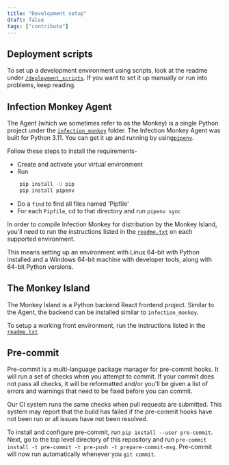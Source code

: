 ```yaml
---
title: "Development setup"
draft: false
tags: ["contribute"]
---
```


## Deployment scripts

To set up a development environment using scripts, look at the readme under [`/deployment_scripts`](https://github.com/guardicore/monkey/blob/master/deployment_scripts). If you want to set it up manually or run into problems, keep reading.

## Infection Monkey Agent

The Agent (which we sometimes refer to as the Monkey) is a single Python project under the [`infection_monkey`](https://github.com/guardicore/monkey/blob/master/monkey/infection_monkey) folder. The Infection Monkey Agent was built for Python 3.11. You can get it up and running by using[`pipenv`](https://pypi.org/project/pipenv/).

Follow these steps to install the requirements-

- Create and activate your virtual environment
- Run
```bash
    pip install -U pip
    pip install pipenv
```
- Do a `find` to find all files named 'Pipfile'
- For each `Pipfile`, cd to that directory and run `pipenv sync`

In order to compile Infection Monkey for distribution by the Monkey Island, you'll need to run the instructions listed in the [`readme.txt`](https://github.com/guardicore/monkey/tree/master/monkey/infection_monkey) on each supported environment.

This means setting up an environment with Linux 64-bit with Python installed and a Windows 64-bit machine with developer tools, along with 64-bit Python versions.

## The Monkey Island

The Monkey Island is a Python backend React frontend project. Similar to the Agent, the backend can be installed similar to `infection_monkey`.

To setup a working front environment, run the instructions listed in the [`readme.txt`](https://github.com/guardicore/monkey/blob/master/monkey/monkey_island/readme.md)

## Pre-commit

Pre-commit is a multi-language package manager for pre-commit hooks. It will run a set of checks when you attempt to commit. If your commit does not pass all checks, it will be reformatted and/or you'll be given a list of errors and warnings that need to be fixed before you can commit.

Our CI system runs the same checks when pull requests are submitted. This system may report that the build has failed if the pre-commit hooks have not been run or all issues have not been resolved.

To install and configure pre-commit, run `pip install --user pre-commit`. Next, go to the top level directory of this repository and run `pre-commit install -t pre-commit -t pre-push -t prepare-commit-msg`. Pre-commit will now run automatically whenever you `git commit`.
